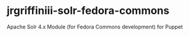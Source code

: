 # jrgriffiniii-solr-fedora-commons
Apache Solr 4.x Module (for Fedora Commons development) for Puppet
